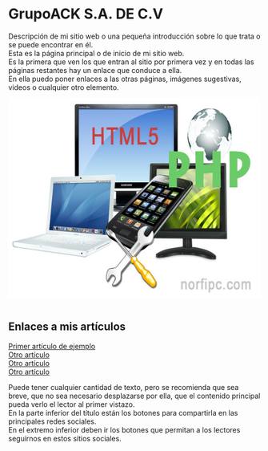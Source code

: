 <!DOCTYPE html>
<html lang="es">
<head>
<meta http-equiv="Content-Type" content="text/html; charset=windows-1252">
<title>Mi sitio web</title>
<meta name="Description" content="Paginas donde encontrar contenido interesante">
<meta name="viewport" content="initial-scale=1.0, user-scalable=yes">
<meta name="Robots" content="index, follow">
<link href="style/estilo.css" rel="stylesheet" type="text/css" media="screen">
</head> 
<body>
<div id="inicio"></div>
<div id="header">
<?php    
    include "include/logo2.php";   
?>
<div id="page">
<h1>GrupoACK S.A. DE C.V</h1>
<?php    
    include "include/acklogo.png";   
?>

<div class="intro">
Descripción de mi sitio web o una pequeña introducción sobre lo que trata o se puede encontrar en él.
</div>
Esta es la página principal o de inicio de mi sitio web.<br>
Es la primera que ven los que entran al sitio por primera vez y en todas las páginas restantes hay un enlace que conduce a ella.<br>
En ella puedo poner enlaces a las otras páginas, imágenes sugestivas, videos o cualquier otro elemento.<br>
<img style="margin:12px 0 12px 0;" src="img/hacer-paginas-php.jpg" width="620" height="400" alt="Imagen para el intro" title="Mi sitio web, actualidad y tecnologia"><br>

<h2>Enlaces a mis artículos</h2>
<div class="enlaces">
<a href="articulo1.php">Primer artículo de ejemplo</a><br>
<a href="articulo2.php">Otro artículo</a><br>
<a href="articulo3.php">Otro artículo</a><br>
<a href="articulo4.php">Otro artículo</a><br>
</div>

Puede tener cualquier cantidad de texto, pero se recomienda que sea breve, que no sea necesario desplazarse por ella, que el contenido principal pueda verlo el lector al primer vistazo.<br>
En la parte inferior del título están los botones para compartirla en las principales redes sociales.<br>
En el extremo inferior deben ir los botones que permitan a los lectores seguirnos en estos sitios sociales.<br>
<br>

<?php    
    include "include/share.php";   
?> 
